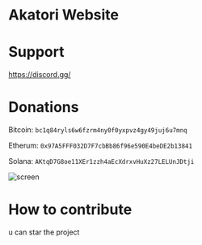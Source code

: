 # Akatori Website

# Support
https://discord.gg/

# Donations
Bitcoin: `bc1q84ryls6w6fzrm4ny0f0yxpvz4gy49juj6u7mnq`

Etherum: `0x97A5FFF032D7F7cbBb86f96e590E4beDE2b13841`

Solana: `AKtqD7G8oe11XEr1zzh4aEcXdrxvHuXz27LELUnJDtji`

![screen](https://cdn.discordapp.com/attachments/941626976752508938/941648176702701578/unknown.png)


# How to contribute
u can star the project
